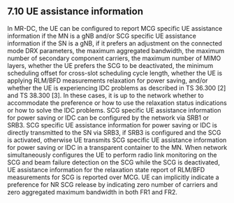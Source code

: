 
## 7.10 UE assistance information

In MR-DC, the UE can be configured to report MCG specific UE assistance information if the MN is a gNB and/or SCG specific UE assistance information if the SN is a gNB, if it prefers an adjustment on the connected mode DRX parameters, the maximum aggregated bandwidth, the maximum number of secondary component carriers, the maximum number of MIMO layers, whether the UE prefers the SCG to be deactivated, the minimum scheduling offset for cross-slot scheduling cycle length, whether the UE is applying RLM/BFD measurements relaxation for power saving, and/or whether the UE is experiencing IDC problems as described in TS 36.300 [2] and TS 38.300 [3]. In these cases, it is up to the network whether to accommodate the preference or how to use the relaxation status indications or how to solve the IDC problems. SCG specific UE assistance information for power saving or IDC can be configured by the network via SRB1 or SRB3. SCG specific UE assistance information for power saving or IDC is directly transmitted to the SN via SRB3, if SRB3 is configured and the SCG is activated, otherwise UE transmits SCG specific UE assistance information for power saving or IDC in a transparent container to the MN. When network simultaneously configures the UE to perform radio link monitoring on the SCG and beam failure detection on the SCG while the SCG is deactivated, UE assistance information for the relaxation state report of RLM/BFD measurements for SCG is reported over MCG. UE can implicitly indicate a preference for NR SCG release by indicating zero number of carriers and zero aggregated maximum bandwidth in both FR1 and FR2.